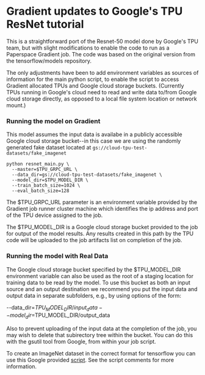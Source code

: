 # Gradient updates to Google's TPU ResNet tutorial

This is a straightforward port of the Resnet-50 model done by Google's TPU team, but with slight modifications to enable the code to run as a Paperspace Gradient job. The code was based on the original version from the tensorflow/models repository.

The only adjustments have been to add environment variables as sources of information for the main python script, to enable the script to access Gradient allocated TPUs and Google cloud storage buckets.  (Currently TPUs running in Google's cloud need to read and write data to/from Google cloud storage directly, as opposed to a local file system location or network mount.)

### Running the model on Gradient
This model assumes the input data is availabe in a publicly accessible Google cloud storage bucket--in this case we are using the randomly generated fake dataset located at `gs://cloud-tpu-test-datasets/fake_imagenet`

	python resnet_main.py \
	  --master=$TPU_GRPC_URL \
	  --data_dir=gs://cloud-tpu-test-datasets/fake_imagenet \
	  --model_dir=$TPU_MODEL_DIR \
	  --train_batch_size=1024 \
	  --eval_batch_size=128

The $TPU_GRPC_URL parameter is an environment variable provided by the Gradient job runner cluster machine which identifies the ip address and port of the TPU device assigned to the job.

The $TPU_MODEL_DIR is a Google cloud storage bucket provided to the job for output of the model results.  Any results created in this path by the TPU code will be uploaded to the job artifacts list on completion of the job.

### Running the model with Real Data
The Google cloud storage bucket specified by the $TPU_MODEL_DIR environment variable can also be used as the root of a staging location for training data to be read by the model.  To use this bucket as both an input source and an output destination we recommend you put the input data and output data in separate subfolders, e.g., by using options of the form:

  --data_dir=$TPU_MODEL_DIR/input_data
  --model_dir=$TPU_MODEL_DIR/output_data

Also to prevent uploading of the input data at the completion of the job, you may wish to delete that subirectory tree within the bucket.  You can do this with the gsutil tool from Google, from within your job script.

To create an ImageNet dataset in the correct format for tensorflow you can use this Google provided [script](https://github.com/tensorflow/tpu/blob/master/tools/datasets/imagenet_to_gcs.py).  See the script comments for more information.
